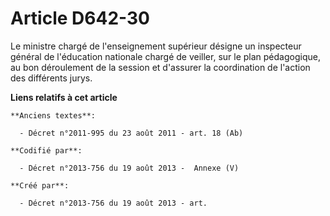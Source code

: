 # Article D642-30

Le ministre chargé de l'enseignement supérieur désigne un inspecteur général de l'éducation nationale chargé de veiller, sur
le plan pédagogique, au bon déroulement de la session et d'assurer la coordination de l'action des différents jurys.

**Liens relatifs à cet article**

	**Anciens textes**:

	  - Décret n°2011-995 du 23 août 2011 - art. 18 (Ab)

	**Codifié par**:

	  - Décret n°2013-756 du 19 août 2013 -  Annexe (V)

	**Créé par**:

	  - Décret n°2013-756 du 19 août 2013 - art.
